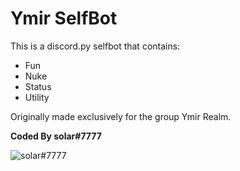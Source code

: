 # Ymir SelfBot 

This is a discord.py selfbot that contains:

* Fun 
* Nuke 
* Status 
* Utility

Originally made exclusively for the group Ymir Realm. 

__Coded By solar#7777__ 

![solar#7777](https://cdn.discordapp.com/attachments/808684424723693571/829117232024911942/ymir_server.gif)
